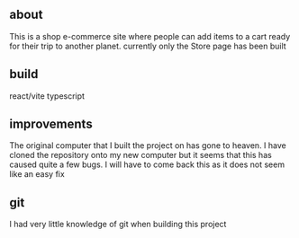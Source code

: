 ## about

This is a shop e-commerce site where people can add items to a cart ready for their trip to another planet. currently only the Store page has been built

## build

react/vite 
typescript

## improvements

The original computer that I built the project on has gone to heaven. I have cloned the repository onto my new computer but it seems that this has caused quite a few bugs. I will have to come back this as it does not seem like an easy fix

## git

I had very little knowledge of git when building this project